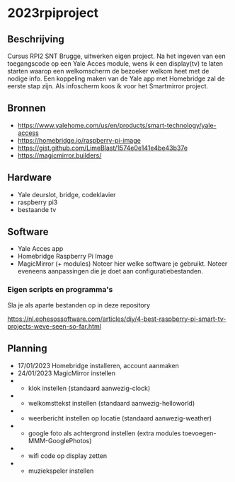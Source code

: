 # 2023rpiproject
## Beschrijving
Cursus RPI2 SNT Brugge, uitwerken eigen project. Na het ingeven van een toegangscode op een Yale Acces module, wens ik een display(tv) te laten starten waarop een welkomscherm de bezoeker welkom heet met de nodige info. 
Een koppeling maken van de Yale app met Homebridge zal de eerste stap zijn.
Als infoscherm koos ik voor het Smartmirror project.

## Bronnen
- https://www.yalehome.com/us/en/products/smart-technology/yale-access
- https://homebridge.io/raspberry-pi-image
- https://gist.github.com/LimeBlast/1574e0e141e4be43b37e
- https://magicmirror.builders/

## Hardware
- Yale deurslot, bridge, codeklavier
- raspberry pi3 
- bestaande tv

## Software
- Yale Acces app
- Homebridge Raspberry Pi Image 
- MagicMirror (+ modules)
Noteer hier welke software je gebruikt. Noteer eveneens aanpassingen die je doet aan configuratiebestanden.

### Eigen scripts en programma's
Sla je als aparte bestanden op in deze repository

https://nl.ephesossoftware.com/articles/diy/4-best-raspberry-pi-smart-tv-projects-weve-seen-so-far.html

## Planning
- 17/01/2023 Homebridge installeren, account aanmaken
- 24/01/2023 MagicMirror instellen
- - klok instellen (standaard aanwezig-clock)
- - welkomsttekst instellen (standaard aanwezig-helloworld)
- - weerbericht instellen op locatie (standaard aanwezig-weather)
- - google foto als achtergrond instellen (extra modules toevoegen-MMM-GooglePhotos)
- - wifi code op display zetten
- - muziekspeler instellen
